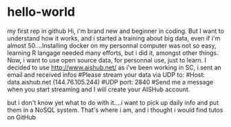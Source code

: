 # hello-world
my first rep in github
Hi, i'm brand new and beginner in coding. But I want to understand how it works, and i started a training about big data, even if i'm almost 50....Installing docker on my personnal computer was not so easy, learning R langage needed many efforts, but i did it, amongst other things. Now, i want to use open source data, for personnal use, just to learn. I decided to use http://www.aishub.net/ as i've been working in SC, i sent an email and received infos 
#Please stream your data via UDP to:
#Host: data.aishub.net (144.76.105.244)
#UDP port: 2840
#Send me a message when you start streaming and I will create your AISHub account.

but i don't know yet what to do with it....i want to pick up daily info and put them in a NoSQL system. That's where i am, and i thought i would find tutos on GitHub
